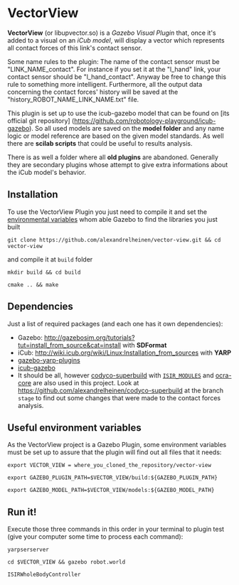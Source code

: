 # VectorView #

**VectorView** (or libupvector.so) is a *Gazebo Visual Plugin* that, once it's added to a visual on an *iCub model*, will display a vector which represents all contact forces of this link's contact sensor.

Some name rules to the plugin:
The name of the contact sensor must be "LINK_NAME_contact". For instance if you set it at the "l_hand" link, your contact sensor should be "l_hand_contact". Anyway be free to change this rule to something more intelligent. Furthermore, all the output data concerning the contact forces' history will be saved at the "history_ROBOT_NAME_LINK_NAME.txt" file.

This plugin is set up to use the icub-gazebo model that can be found on [its official git repository] (https://github.com/robotology-playground/icub-gazebo). So all used models are saved on the **model folder** and any name logic or model reference are based on the given model standards. As well there are **scilab scripts** that could be useful to results analysis.

There is as well a folder where all **old plugins** are abandoned. Generally they are secondary plugins whose attempt to give extra informations about the iCub model's behavior.

## Installation ##

To use the VectorView Plugin you just need to compile it and set the [environmental variables](#useful-environment-variables) whom able Gazebo to find the libraries you just built

`git clone https://github.com/alexandrelheinen/vector-view.git && cd vector-view`

and compile it at `build` folder

`mkdir build && cd build`

`cmake .. && make`

## Dependencies ##

Just a list of required packages (and each one has it own dependencies):
 * Gazebo: http://gazebosim.org/tutorials?tut=install_from_source&cat=install with **SDFormat**
 * iCub: http://wiki.icub.org/wiki/Linux:Installation_from_sources with **YARP** 
 * [gazebo-yarp-plugins](https://github.com/robotology/gazebo-yarp-plugins)
 * [icub-gazebo](https://github.com/robotology-playground/icub-gazebo)
 * It should be all, however [codyco-superbuild](https://github.com/robotology/codyco-superbuild) with [`ISIR_MODULES`](https://github.com/robotology/codyco-superbuild#a-note-on-ocra-wbi-plugins) and [ocra-core](https://github.com/ocra-recipes/ocra-core) are also used in this project. Look at https://github.com/alexandrelheinen/codyco-superbuild at the branch `stage` to find out some changes that were made to the contact forces analysis.
  
## Useful environment variables ##

As the VectorView project is a Gazebo Plugin, some environment variables must be set up to assure that the plugin will find out all files that it needs:

`export VECTOR_VIEW = where_you_cloned_the_repository/vector-view`

`export GAZEBO_PLUGIN_PATH=$VECTOR_VIEW/build:${GAZEBO_PLUGIN_PATH}`

`export GAZEBO_MODEL_PATH=$VECTOR_VIEW/models:${GAZEBO_MODEL_PATH}`

## Run it! ##

Execute those three commands in this order in your terminal to plugin test (give your computer some time to process each command):

`yarpserserver`

`cd $VECTOR_VIEW && gazebo robot.world`

`ISIRWholeBodyController`
